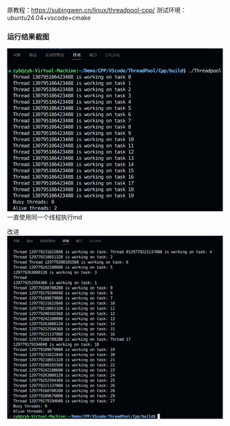 原教程：https://subingwen.cn/linux/threadpool-cpp/
测试环境：ubuntu24.04+vscode+cmake
### 运行结果截图
![](./2025-05-09_15-31.png)
一直使用同一个线程执行md

改进
![](./2025-05-09_16-11.png)
